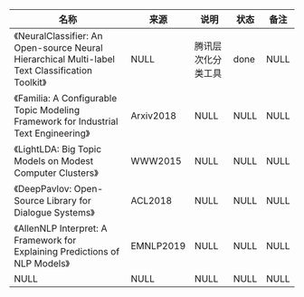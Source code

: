 |名称  |  来源   | 说明  |状态   | 备注  |
|  ----  | ----  |----  | ----  |----  |
| 《NeuralClassifier: An Open-source Neural Hierarchical Multi-label Text Classification Toolkit》  | NULL |腾讯层次化分类工具 |done |NULL |
| 《Familia: A Configurable Topic Modeling Framework for Industrial Text Engineering》  | Arxiv2018 |NULL |NULL |NULL |
| 《LightLDA: Big Topic Models on Modest Computer Clusters》  | WWW2015 |NULL |NULL |NULL |
| 《DeepPavlov: Open-Source Library for Dialogue Systems》  | ACL2018 |NULL |NULL |NULL |
| 《AllenNLP Interpret: A Framework for Explaining Predictions of NLP Models》  | EMNLP2019 |NULL |NULL |NULL |
| NULL  | NULL |NULL |NULL |NULL |

